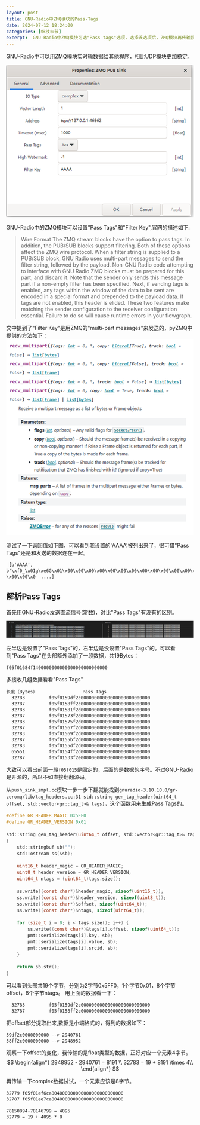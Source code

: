 ```yaml
---
layout: post
title: GNU-Radio中ZMQ模块的Pass-Tags
date: 2024-07-12 18:24:00
categories: [细枝末节]
excerpt:  GNU-Radio中ZMQ模块可选"Pass tags"选项，选择该选项后，ZMQ模块再传输数据时会在数据包的头部添加额外19Bytes的头部，其中包含数据的offset信息。
---
```


GNU-Radio中可以用ZMQ模块实时输数据给其他程序，相比UDP模块更加稳定。

![alt text](./assets/ZMQ-PUB-Sink-Block-in-GNURadio.png)

GNU-Radio中的ZMQ模块可以设置"Pass Tags"和"Filter Key",官网的描述如下:

>Wire Format
>The ZMQ stream blocks have the option to pass tags. In addition, the PUB/SUB blocks support filtering. Both of these options affect the ZMQ wire protocol.
>When a filter string is supplied to a PUB/SUB block, GNU Radio uses multi-part messages to send the filter string, followed by the payload. Non-GNU Radio code attempting to interface with GNU Radio ZMQ blocks must be prepared for this part, and discard it. Note that the sender only sends this message part if a non-empty filter has been specified.
>Next, if sending tags is enabled, any tags within the window of the data to be sent are encoded in a special format and prepended to the payload data. If tags are not enabled, this header is elided.
>These two features make matching the sender configuration to the receiver configuration essential. Failure to do so will cause runtime errors in your flowgraph.

文中提到了"Filter Key"是用ZMQ的"multi-part messages"来发送的，pyZMQ中提供的方法如下：
![alt text](./assets/recv_multipart.png)

测试了一下返回值如下图，可以看到我设置的'AAAA'被列出来了，很可惜"Pass Tags"还是和发送的数据连在一起。

```
 [b'AAAA', b'\xf0_\x01g\xe6G\x01\x00\x00\x00\x00\x00\x00\x00\x00\x00\x00\x00\x00\x00\x00\x80?\x00\x00\x0  ....]
```

## 解析Pass Tags

首先用GNU-Radio发送直流信号(常数)，对比"Pass Tags"有没有的区别。

![alt text](./assets/passtags_recv_data.png)

左半边是设置了"Pass Tags"的，右半边是没设置"Pass Tags"的。可以看到"Pass Tags"在头部额外添加了一段数据，共19Bytes：
```
f05f01684f1400000000000000000000000000
```

多接收几组数据看看"Pass Tags"

```
长度（Bytes）                 Pass Tags
  32783         f05f0159df2c00000000000000000000000000
  32787         f05f0158ff2c00000000000000000000000000
  32783         f05f01581f2d00000000000000000000000000
  32787         f05f01573f2d00000000000000000000000000
  32783         f05f01575f2d00000000000000000000000000
  32787         f05f01567f2d00000000000000000000000000
  32783         f05f01569f2d00000000000000000000000000
  32787         f05f0155bf2d00000000000000000000000000
  32783         f05f0155df2d00000000000000000000000000
  65551         f05f0154ff2d00000000000000000000000000
  32787         f05f01533f2e00000000000000000000000000
```

大致可以看出前面一段`f05f015`是固定的，后面的是数据的序号。不过GNU-Radio是开源的，所以不如直接翻翻源码。

从`push_sink_impl.cc`模块一步一步下翻就能找到`gnuradio-3.10.10.0/gr-zeromq/lib/tag_headers.cc:31 std::string gen_tag_header(uint64_t offset, std::vector<gr::tag_t>& tags)`，这个函数用来生成Pass Tags的。

```c
#define GR_HEADER_MAGIC 0x5FF0
#define GR_HEADER_VERSION 0x01

std::string gen_tag_header(uint64_t offset, std::vector<gr::tag_t>& tags)
{
    std::stringbuf sb("");
    std::ostream ss(&sb);

    uint16_t header_magic = GR_HEADER_MAGIC;
    uint8_t header_version = GR_HEADER_VERSION;
    uint64_t ntags = (uint64_t)tags.size();

    ss.write((const char*)&header_magic, sizeof(uint16_t));
    ss.write((const char*)&header_version, sizeof(uint8_t));
    ss.write((const char*)&offset, sizeof(uint64_t));
    ss.write((const char*)&ntags, sizeof(uint64_t));

    for (size_t i = 0; i < tags.size(); i++) {
        ss.write((const char*)&tags[i].offset, sizeof(uint64_t));
        pmt::serialize(tags[i].key, sb);
        pmt::serialize(tags[i].value, sb);
        pmt::serialize(tags[i].srcid, sb);
    }

    return sb.str();
}
```

可以看到头部共19个字节，分别为2字节0x5FF0，1个字节0x01，8个字节offset，8个字节ntags。
用上面的数据看一下：
```
  32783         f05f0159df2c00000000000000000000000000
  32787         f05f0158ff2c00000000000000000000000000
```

把offset部分提取出来,数据是小端格式的，得到的数据如下：
```
59df2c0000000000 --> 2940761
58ff2c0000000000 --> 2948952
```
观察一下offset的变化，我传输的是float类型的数据，正好对应一个元素4字节。
$$
\begin{align*}
2948952 - 2940761 = 8191 \\
32783 = 19 + 8191 \times 4\\
\end{align*}
$$

再传输一下complex数据试试，一个元素应该是8字节。
```
32779 f05f01ef6ca804000000000000000000000000
32787 f05f01ee7ca804000000000000000000000000

78150894-78146799 = 4095
32779 = 19 + 4095 * 8
```
